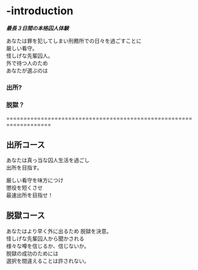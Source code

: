 # -introduction
  
**_最長３日間の本格囚人体験_**  
  
あなたは罪を犯してしまい刑務所での日々を過ごすことに  
厳しい看守。  
怪しげな先輩囚人。   
外で待つ人のため  
あなたが選ぶのは  
### 出所?    
### 脱獄？
   
===================================================================  
  
  
## 出所コース  
  
あなたは真っ当な囚人生活を過ごし  
出所を目指す。  
  
厳しい看守を味方につけ  
懲役を短くさせ  
最速出所を目指せ！   
  
## 脱獄コース  
  
あなたはより早く外に出るため
脱獄を決意。  
怪しげな先輩囚人から聞かされる  
様々な噂を信じるか、信じないか。  
脱獄の成功のためには  
選択を間違えることは許されない。  
